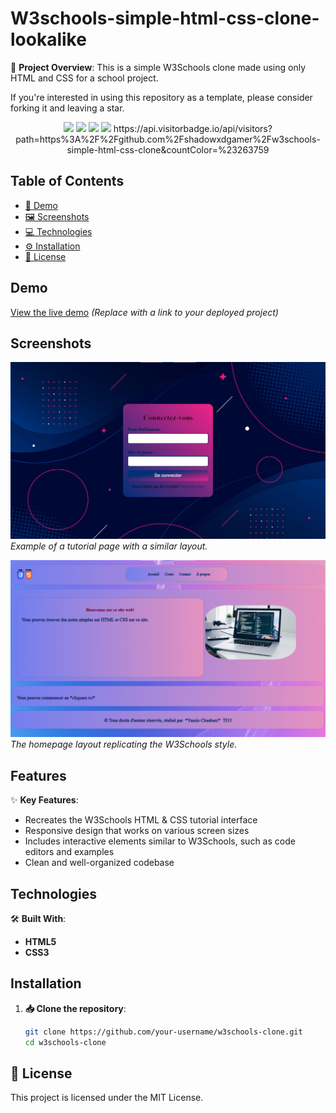 # W3schools-simple-html-css-clone-lookalike

📝 **Project Overview**: This is a simple W3Schools clone made using only HTML and CSS for a school project.

If you're interested in using this repository as a template, please consider forking it and leaving a star.

<div align="center">
  <img src='https://img.shields.io/github/issues/shadowxdgamer/w3schools-simple-html-css-clone?style=for-the-badge&logo=appveyor' />
  <img src='https://img.shields.io/github/forks/shadowxdgamer/w3schools-simple-html-css-clone?style=for-the-badge&logo=appveyor' />
  <img src='https://img.shields.io/github/stars/shadowxdgamer/w3schools-simple-html-css-clone?style=for-the-badge&logo=appveyor' />
  <img src='https://img.shields.io/github/license/shadowxdgamer/w3schools-simple-html-css-clone?style=for-the-badge&logo=appveyor' />
  <a>
    https://api.visitorbadge.io/api/visitors?path=https%3A%2F%2Fgithub.com%2Fshadowxdgamer%2Fw3schools-simple-html-css-clone&countColor=%23263759
  </a>
</div>

## Table of Contents
- [🚀 Demo](#demo)
- [🖼️ Screenshots](#screenshots)
- [💻 Technologies](#technologies)
- [⚙️ Installation](#installation)
- [📜 License](#license)

## Demo

[View the live demo](#) *(Replace with a link to your deployed project)*

## Screenshots
![🔐 Login Screen](screenshots/Login-page.png)
*Example of a tutorial page with a similar layout.*

![🏠 Homepage](screenshots/homepage.png)
*The homepage layout replicating the W3Schools style.*

## Features

✨ **Key Features**:
- Recreates the W3Schools HTML & CSS tutorial interface
- Responsive design that works on various screen sizes
- Includes interactive elements similar to W3Schools, such as code editors and examples
- Clean and well-organized codebase

## Technologies

🛠️ **Built With**:
- **HTML5**
- **CSS3**

## Installation

1. **📥 Clone the repository**:
   ```bash
   git clone https://github.com/your-username/w3schools-clone.git
   cd w3schools-clone

## 📄 License

This project is licensed under the MIT License. 
